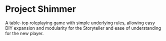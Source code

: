 # Project Shimmer

A table-top roleplaying game with simple underlying rules, allowing easy DIY expansion and modularity for the Storyteller and ease of understanding for the new player.
